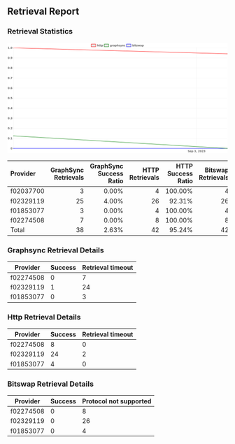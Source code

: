 ## Retrieval Report
### Retrieval Statistics
<img src="https://raw.githubusercontent.com/data-preservation-programs/filplus-checker-assets/main/filecoin-project/filecoin-plus-large-datasets/issues/2151/1694071543873.png"/>

| Provider  | GraphSync Retrievals | GraphSync Success Ratio | HTTP Retrievals | HTTP Success Ratio | Bitswap Retrievals | Bitswap Success Ratio |
| :-------- | -------------------: | ----------------------: | --------------: | -----------------: | -----------------: | --------------------: |
| f02037700 |                    3 |                   0.00% |               4 |            100.00% |                  4 |                 0.00% |
| f02329119 |                   25 |                   4.00% |              26 |             92.31% |                 26 |                 0.00% |
| f01853077 |                    3 |                   0.00% |               4 |            100.00% |                  4 |                 0.00% |
| f02274508 |                    7 |                   0.00% |               8 |            100.00% |                  8 |                 0.00% |
| Total     |                   38 |                   2.63% |              42 |             95.24% |                 42 |                 0.00% |

### Graphsync Retrieval Details
| Provider  | Success | Retrieval timeout |
| --------- | ------- | ----------------- |
| f02274508 | 0       | 7                 |
| f02329119 | 1       | 24                |
| f01853077 | 0       | 3                 |

### Http Retrieval Details
| Provider  | Success | Retrieval timeout |
| --------- | ------- | ----------------- |
| f02274508 | 8       | 0                 |
| f02329119 | 24      | 2                 |
| f01853077 | 4       | 0                 |

### Bitswap Retrieval Details
| Provider  | Success | Protocol not supported |
| --------- | ------- | ---------------------- |
| f02274508 | 0       | 8                      |
| f02329119 | 0       | 26                     |
| f01853077 | 0       | 4                      |

